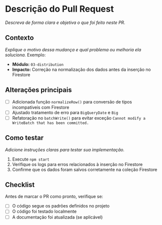 # Descrição do Pull Request
_Descreva de forma clara e objetiva o que foi feito neste PR._

## Contexto
_Explique o motivo dessa mudança e qual problema ou melhoria ela soluciona._
Exemplo:
- **Módulo:** `03-distribution`
- **Impacto:** Correção na normalização dos dados antes da inserção no Firestore

## Alterações principais
- [ ] Adicionada função `normalizeRow()` para conversão de tipos incompatíveis com Firestore
- [ ] Ajustado tratamento de erro para `BigQueryDate` e `Big`
- [ ] Refatoração no `batchWrite()` para evitar exceção `Cannot modify a WriteBatch that has been committed.`

## Como testar
_Adicione instruções claras para testar sua implementação._
1. Execute `npm start`
2. Verifique os logs para erros relacionados à inserção no Firestore
3. Confirme que os dados foram salvos corretamente na coleção Firestore

## Checklist
Antes de marcar o PR como pronto, verifique se:
- [ ] O código segue os padrões definidos no projeto
- [ ] O código foi testado localmente
- [ ] A documentação foi atualizada (se aplicável)
